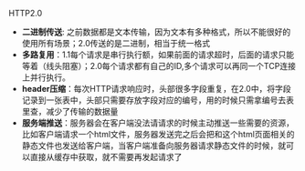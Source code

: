 HTTP2.0
- **二进制传送**: 之前数据都是文本传输，因为文本有多种格式，所以不能很好的使用所有场景；2.0传送的是二进制，相当于统一格式
- **多路复用**：1.1每个请求是串行执行额，如果前面的请求超时，后面的请求只能等着（线头阻塞）；2.0每个请求都有自己的ID,多个请求可以再同一个TCP连接上并行执行。
- **header压缩**：每次HTTP请求响应时，头部很多字段重复，在2.0中，将字段记录到一张表中，头部只需要存放字段对应的编号，用的时候只需拿编号去表里查，减少了传输的数据量
- **服务端推送**：服务器会在客户端没法请请求的时候主动推送一些需要的资源，比如客户端请求一个html文件，服务器发送完之后会把和这个html页面相关的静态文件也发送给客户端，当客户端准备向服务器请求静态文件的时候，就可以直接从缓存中获取，就不需要再发起请求了
